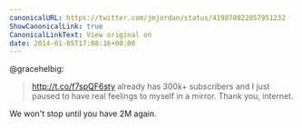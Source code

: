 ```yaml
---
canonicalURL: https://twitter.com/jmjordan/status/419878022057951232
ShowCanonicalLink: true
CanonicalLinkText: View original on
date: 2014-01-05T17:08:16+00:00
---
```

@gracehelbig:

> http://t.co/f7spQF6sty already has 300k+ subscribers and I just paused to have real feelings to myself in a mirror. Thank you, internet.

We won't stop until you have 2M again.